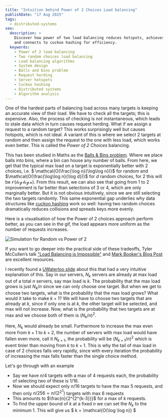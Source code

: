 ```yaml
---
title: "Intuition behind Power of 2 Choices Load balancing"
publishDate: "17 Aug 2025"
tags:
  - distributed-systems
seo:
  description: >
    Discover how power of two load balancing reduces hotspots, achieves O(log log n) max load,
    and connects to cuckoo hashing for efficiency.
  keywords:
    - Power of 2 load balancing
    - Two random choices load balancing
    - Load balancing algorithms
    - System design
    - Balls and bins problem
    - Request herding
    - Server hotspots
    - Cuckoo hashing
    - Distributed systems
    - Algorithm analysis
---
```


One of the hardest parts of balancing load across many targets is keeping an accurate view of their load.
We have to check all the targets; this is expensive. Also, the process of checking is not instantaneous, which leads to stale data
which in turn causes request herding.
What if we assign a request to a random target? This works surprisingly well but causes hotspots, which is not ideal.
A variant of this is where we select 2 targets at random and then assign the request to the one with less load, which works even better. This
is called the _Power of 2 Choices_ balancing.

This has been studied in Maths as the [Balls & Bins problem](http://www.eecs.harvard.edu/~michaelm/postscripts/handbook2001.pdf).
Where we place balls into bins, where a bin can house any number of balls.
From here, we get that the typical max load on a target is exponentially better with 2 choices, i.e. $ \mathcal{O(\frac{\log n}{\log\log n})}$ for random and
$\mathcal{O(\frac{\log\log n}{\log d})}$ for $d$ random choices, for 2 this will be $\mathcal{O(\log \log n)}$.
From this result, we can also see that going from 1 to 2 improvement is far better than selections of 3 or 4, which are only marginally better.
But it is not obvious intuitively, since we are still selecting the two targets randomly.
This same exponential gap underlies why data structures like [cuckoo hashing](https://en.m.wikipedia.org/wiki/Cuckoo_hashing)
work so well: having two random choices dramatically reduces collisions and spreads keys more evenly.

Here is a visualisation of how the Power of 2 choices approach perform better, as you can see in the gif, the load appears
more uniform as the number of requests increases.

![Simulation for Random vs Power of 2](/power-of-2-heatmap.gif)

If you want to go deeper into the practical side of these tradeoffs, Tyler McCullen’s talk
["Load Balancing is Impossible"](https://www.youtube.com/watch?v=kpvbOzHUakA) and [Mark Booker's Blog Post](https://brooker.co.za/blog/2012/01/17/two-random.html) are excellent resources.

I recently found a [UWaterloo slide](https://cs.uwaterloo.ca/~r5olivei/courses/2021-spring-cs466/lecture04.pdf) about this that had a very intuitive explanation of this.
Say in our servers, $N_k$ servers are already at max load out of a total $n$ servers, say max load is $k$.
The probability that the max load grows is just $N_k/n$ since we can only choose one target. But when we get to choose
two targets, what is the probability that the max load grows? What would it take to make $k+1$?
We will have to choose two targets that are already at $k$, since if only one is at $k$, the other target will be
selected, and max will not increase. Now, what is the probability that two targets are at max and we choose both of
them is $(N_k/n)^2$.

Here, $N_k$ would already be small. Furthermore to increase the max even more from $k+1$ to $k+2$, the number of servers
with max load would have fallen even more, call it $N_{k+1}$, the probability will be $(N_{k+1}/n)^2$ which is event tinier than
moving from $k$ to $k+1$. This is why the tail of max load in case of 2 choices falls very rapidly, since with
every iteration the probability of increasing the max falls faster than the single choice method.

Let's go through with an example

- Say we have $n/4$ targets with a max of $4$ requests each, the probability of selecting two of these is $1/16$.
- Now we should expect only $n/16$ targets to have the max $5$ requests, and then only $n/256 = n/(2^{2^3})$ targets with max $6$ requests
- This amounts to $\frac{n}{2^{2^{k-3}}}$ for a max of $k$ requests.
- To find the upper bound of $k$ at a fixed $n$ we can set the $N_k$ to the minimum $1$. This will give us $ k = \mathcal{O(\log \log n)} $
